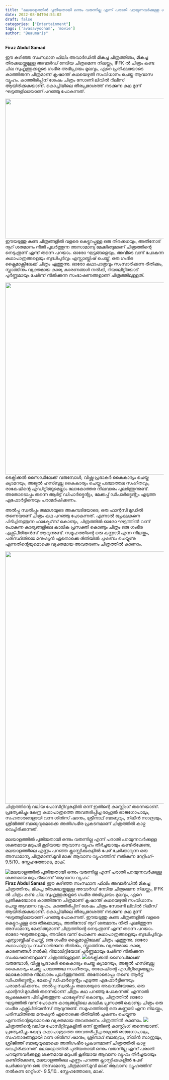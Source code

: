 ```yaml
---
title: "മലയാളത്തിൽ പുതിയതായി ഒന്നും വരുന്നില്ല എന്ന് പരാതി പറയുന്നവർക്കുള്ള ശക്തമായ മറുപടിയാണ് 'ആവാസ വ്യൂഹം'"
date: 2022-08-04T04:54:02
draft: false
categories: ["Entertainment"]
tags: ['avasavyooham', 'movie']
author: "Beaumaris"
---
```


<strong>Firaz Abdul Samad</strong>

ഈ കഴിഞ്ഞ സംസ്ഥാന ഫിലിം അവാർഡിൽ മികച്ച ചിത്രത്തിനും, മികച്ച തിരക്കഥയ്ക്കുമുള്ള അവാർഡ് നേടിയ ചിത്രമെന്ന നിലയ്ക്കും, IFFK ൽ ചിത്രം കണ്ട ചില സുഹൃത്തുക്കളുടെ ഗംഭീര അഭിപ്രായം മൂലവും, ഏറെ പ്രതീക്ഷയോടെ കാത്തിരുന്ന ചിത്രമാണ് കൃഷാന്ത് കഥയെഴുതി സംവിധാനം ചെയ്ത ആവാസ വ്യൂഹം. കാത്തിരിപ്പിന് ശേഷം ചിത്രം സോണി ലിവിൽ റിലീസ് ആയിരിക്കുകയാണ്. കൊച്ചിയിലെ തീരപ്രദേശത്ത് നടക്കുന്ന കഥ മൂന്ന് ഘട്ടങ്ങളിലായാണ് പറഞ്ഞു പോകുന്നത്.

<img class="wp-image-345187 aligncenter" src="https://cdn.boolokam.com/articles/2022/08/ffhrr.jpg" alt="" width="848" height="445" />ഈയടുത്തു കണ്ട ചിത്രങ്ങളിൽ വളരെ കെട്ടുറപ്പുള്ള ഒരു തിരക്കഥയും, അതിനോട് നൂറ് ശതമാനം നീതി പുലർത്തുന്ന അസാമാന്യ മേക്കിങ്ങുമാണ് ചിത്രത്തിന്റെ നെടുംതൂണ് എന്ന് തന്നെ പറയാം. ഓരോ ഘട്ടങ്ങളെയും, അവിടെ വന്ന് പോകുന്ന കഥാപാത്രങ്ങളെയും ബുദ്ധിപൂർവ്വം എസ്റ്റാബ്ലിഷ് ചെയ്ത്, ഒരു ഗംഭീര ക്ലൈമാക്സിലേക്ക് ചിത്രം എത്തുന്നു. ഓരോ കഥാപാത്രവും സംസാരിക്കുന്ന രീതിക്കും, സ്ലാങ്ങിനും വ്യക്തമായ കാര്യ കാരണങ്ങൾ നൽകി, റിയാലിറ്റിയോട് പൂർണ്ണമായും ചേർന്ന് നിൽക്കുന്ന സംഭാഷണങ്ങളാണ് ചിത്രത്തിലുള്ളത്.

<img class="wp-image-345188 aligncenter" src="https://cdn.boolokam.com/articles/2022/08/egttt.png" alt="" width="1019" height="611" />ടെക്നിക്കൽ സൈഡിലേക്ക് വരുമ്പോൾ, വിഷ്ണു പ്രഭാകർ കൈകാര്യം ചെയ്ത ക്യാമറയും, അജ്മൽ ഹസ്ബുല്ല കൈകാര്യം ചെയ്ത പശ്ചാത്തല സംഗീതവും, രാകേഷിന്റെ എഡിറ്റിങ്ങുമെല്ലാം ലോകോത്തര നിലവാരം പുലർത്തുന്നുണ്ട്. അതോടൊപ്പം തന്നെ ആർട്ട് ഡിപാർട്മെന്റും, മേക്കപ്പ് ഡിപാർട്മെന്റും എടുത്ത എഫോർട്ടിനെയും പരാമർഷിക്കണം.

അൽപ്പ സ്വൽപ്പം തമാശയുടെ അകമ്പടിയോടെ, ഒരു ഫാന്റസി മൂഡിൽ തന്നെയാണ് ചിത്രം കഥ പറഞ്ഞു പോകുന്നത്. എന്നാൽ പ്രേക്ഷകനെ പിടിച്ചിരുത്തുന്ന ഫാക്ടേഴ്‌സ് കൊണ്ടും, ചിത്രത്തിൽ ഓരോ ഘട്ടത്തിൽ വന്ന് പോകുന്ന കാര്യങ്ങളിലെ കാലിക പ്രസക്തി കൊണ്ടും ചിത്രം ഒരു ഗംഭീര എക്സ്പീരിയൻസ് ആവുന്നുണ്ട്. സമൂഹത്തിന്റെ ഒരു കണ്ണാടി എന്ന നിലയ്ക്കും, പരിസ്ഥിതിയെ മനുഷ്യൻ ഏതൊക്കെ രീതിയിൽ ചൂഷണം ചെയ്യുന്നു എന്നതിന്റെയുമൊക്കെ വ്യക്തമായ അവതരണം ചിത്രത്തിൽ കാണാം.

<img class="wp-image-345189 aligncenter" src="https://cdn.boolokam.com/articles/2022/08/avasavyooham-1.webp" alt="" width="803" height="803" />ചിത്രത്തിന്റെ വലിയ പോസിറ്റിവുകളിൽ ഒന്ന് ഇതിന്റെ കാസ്റ്റിംഗ് തന്നെയാണ്. പ്രത്യേകിച്ചും കേന്ദ്ര കഥാപാത്രത്തെ അവതരിപ്പിച്ച രാഹുൽ രാജഗോപാലും, സഹതാരങ്ങളായി വന്ന ശിൻസ് ഷാനും, ശ്രീനാഥ് ബാബുവും, നിലീൻ സാന്ദ്രയും, ശ്രീജിത്ത് ബാബുവുമൊക്കെ അതിഗംഭീര പ്രകടനമാണ് ചിത്രത്തിൽ കാഴ്ച വെച്ചിരിക്കുന്നത്.

മലയാളത്തിൽ പുതിയതായി ഒന്നും വരുന്നില്ല എന്ന് പരാതി പറയുന്നവർക്കുള്ള ശക്തമായ മറുപടി കൂടിയായ ആവാസ വ്യൂഹം തീർച്ചയായും കണ്ടിരിക്കേണ്ട, മലയാളത്തിലെ എണ്ണം പറഞ്ഞ ക്ലാസ്സിക്കുകളിൽ പേര് ചേർക്കാവുന്ന ഒരു അസാമാന്യ ചിത്രമാണ്.മൂവി മാക് ആവാസ വ്യൂഹത്തിന് നൽകുന്ന റേറ്റിംഗ്- 9.5/10..
സ്നേഹത്തോടെ, മാക്.


![മലയാളത്തിൽ പുതിയതായി ഒന്നും വരുന്നില്ല എന്ന് പരാതി പറയുന്നവർക്കുള്ള ശക്തമായ മറുപടിയാണ് 'ആവാസ വ്യൂഹം'](https://cdn.boolokam.com/articles/2022/08/ffhrr.jpg)**Firaz Abdul Samad** ഈ കഴിഞ്ഞ സംസ്ഥാന ഫിലിം അവാർഡിൽ മികച്ച ചിത്രത്തിനും, മികച്ച തിരക്കഥയ്ക്കുമുള്ള അവാർഡ് നേടിയ ചിത്രമെന്ന നിലയ്ക്കും, IFFK ൽ ചിത്രം കണ്ട ചില സുഹൃത്തുക്കളുടെ ഗംഭീര അഭിപ്രായം മൂലവും, ഏറെ പ്രതീക്ഷയോടെ കാത്തിരുന്ന ചിത്രമാണ് കൃഷാന്ത് കഥയെഴുതി സംവിധാനം ചെയ്ത ആവാസ വ്യൂഹം. കാത്തിരിപ്പിന് ശേഷം ചിത്രം സോണി ലിവിൽ റിലീസ് ആയിരിക്കുകയാണ്. കൊച്ചിയിലെ തീരപ്രദേശത്ത് നടക്കുന്ന കഥ മൂന്ന് ഘട്ടങ്ങളിലായാണ് പറഞ്ഞു പോകുന്നത്. ഈയടുത്തു കണ്ട ചിത്രങ്ങളിൽ വളരെ കെട്ടുറപ്പുള്ള ഒരു തിരക്കഥയും, അതിനോട് നൂറ് ശതമാനം നീതി പുലർത്തുന്ന അസാമാന്യ മേക്കിങ്ങുമാണ് ചിത്രത്തിന്റെ നെടുംതൂണ് എന്ന് തന്നെ പറയാം. ഓരോ ഘട്ടങ്ങളെയും, അവിടെ വന്ന് പോകുന്ന കഥാപാത്രങ്ങളെയും ബുദ്ധിപൂർവ്വം എസ്റ്റാബ്ലിഷ് ചെയ്ത്, ഒരു ഗംഭീര ക്ലൈമാക്സിലേക്ക് ചിത്രം എത്തുന്നു. ഓരോ കഥാപാത്രവും സംസാരിക്കുന്ന രീതിക്കും, സ്ലാങ്ങിനും വ്യക്തമായ കാര്യ കാരണങ്ങൾ നൽകി, റിയാലിറ്റിയോട് പൂർണ്ണമായും ചേർന്ന് നിൽക്കുന്ന സംഭാഷണങ്ങളാണ് ചിത്രത്തിലുള്ളത്. ![](https://cdn.boolokam.com/articles/2022/08/egttt.png)ടെക്നിക്കൽ സൈഡിലേക്ക് വരുമ്പോൾ, വിഷ്ണു പ്രഭാകർ കൈകാര്യം ചെയ്ത ക്യാമറയും, അജ്മൽ ഹസ്ബുല്ല കൈകാര്യം ചെയ്ത പശ്ചാത്തല സംഗീതവും, രാകേഷിന്റെ എഡിറ്റിങ്ങുമെല്ലാം ലോകോത്തര നിലവാരം പുലർത്തുന്നുണ്ട്. അതോടൊപ്പം തന്നെ ആർട്ട് ഡിപാർട്മെന്റും, മേക്കപ്പ് ഡിപാർട്മെന്റും എടുത്ത എഫോർട്ടിനെയും പരാമർഷിക്കണം. അൽപ്പ സ്വൽപ്പം തമാശയുടെ അകമ്പടിയോടെ, ഒരു ഫാന്റസി മൂഡിൽ തന്നെയാണ് ചിത്രം കഥ പറഞ്ഞു പോകുന്നത്. എന്നാൽ പ്രേക്ഷകനെ പിടിച്ചിരുത്തുന്ന ഫാക്ടേഴ്‌സ് കൊണ്ടും, ചിത്രത്തിൽ ഓരോ ഘട്ടത്തിൽ വന്ന് പോകുന്ന കാര്യങ്ങളിലെ കാലിക പ്രസക്തി കൊണ്ടും ചിത്രം ഒരു ഗംഭീര എക്സ്പീരിയൻസ് ആവുന്നുണ്ട്. സമൂഹത്തിന്റെ ഒരു കണ്ണാടി എന്ന നിലയ്ക്കും, പരിസ്ഥിതിയെ മനുഷ്യൻ ഏതൊക്കെ രീതിയിൽ ചൂഷണം ചെയ്യുന്നു എന്നതിന്റെയുമൊക്കെ വ്യക്തമായ അവതരണം ചിത്രത്തിൽ കാണാം. ![](https://cdn.boolokam.com/articles/2022/08/avasavyooham-1.webp)ചിത്രത്തിന്റെ വലിയ പോസിറ്റിവുകളിൽ ഒന്ന് ഇതിന്റെ കാസ്റ്റിംഗ് തന്നെയാണ്. പ്രത്യേകിച്ചും കേന്ദ്ര കഥാപാത്രത്തെ അവതരിപ്പിച്ച രാഹുൽ രാജഗോപാലും, സഹതാരങ്ങളായി വന്ന ശിൻസ് ഷാനും, ശ്രീനാഥ് ബാബുവും, നിലീൻ സാന്ദ്രയും, ശ്രീജിത്ത് ബാബുവുമൊക്കെ അതിഗംഭീര പ്രകടനമാണ് ചിത്രത്തിൽ കാഴ്ച വെച്ചിരിക്കുന്നത്. മലയാളത്തിൽ പുതിയതായി ഒന്നും വരുന്നില്ല എന്ന് പരാതി പറയുന്നവർക്കുള്ള ശക്തമായ മറുപടി കൂടിയായ ആവാസ വ്യൂഹം തീർച്ചയായും കണ്ടിരിക്കേണ്ട, മലയാളത്തിലെ എണ്ണം പറഞ്ഞ ക്ലാസ്സിക്കുകളിൽ പേര് ചേർക്കാവുന്ന ഒരു അസാമാന്യ ചിത്രമാണ്.മൂവി മാക് ആവാസ വ്യൂഹത്തിന് നൽകുന്ന റേറ്റിംഗ്- 9.5/10.. സ്നേഹത്തോടെ, മാക്.
